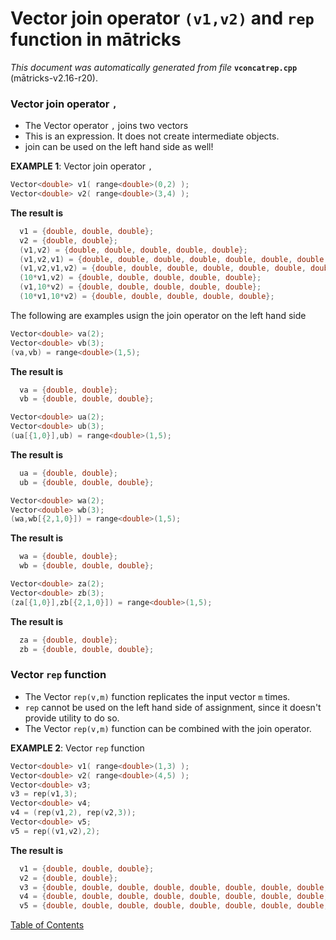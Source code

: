 
# Vector join operator `(v1,v2)` and `rep` function in mātricks
_This document was automatically generated from file_ **`vconcatrep.cpp`** (mātricks-v2.16-r20).

### Vector join operator `,` 
* The Vector operator `,` joins two vectors
* This is an expression.  It does not create intermediate objects.
* join can be used on the left hand side as well!


**EXAMPLE 1**: Vector join operator `,`
```C++
Vector<double> v1( range<double>(0,2) );
Vector<double> v2( range<double>(3,4) );
```

**The result is**
```C++
  v1 = {double, double, double}; 
  v2 = {double, double}; 
  (v1,v2) = {double, double, double, double, double}; 
  (v1,v2,v1) = {double, double, double, double, double, double, double, double}; 
  (v1,v2,v1,v2) = {double, double, double, double, double, double, double, double, double, double}; 
  (10*v1,v2) = {double, double, double, double, double}; 
  (v1,10*v2) = {double, double, double, double, double}; 
  (10*v1,10*v2) = {double, double, double, double, double}; 
```


The following are examples usign the join operator on the left hand side

```C++
Vector<double> va(2);
Vector<double> vb(3);
(va,vb) = range<double>(1,5);
```

**The result is**
```C++
  va = {double, double}; 
  vb = {double, double, double}; 
```

```C++
Vector<double> ua(2);
Vector<double> ub(3);
(ua[{1,0}],ub) = range<double>(1,5);
```

**The result is**
```C++
  ua = {double, double}; 
  ub = {double, double, double}; 
```

```C++
Vector<double> wa(2);
Vector<double> wb(3);
(wa,wb[{2,1,0}]) = range<double>(1,5);
```

**The result is**
```C++
  wa = {double, double}; 
  wb = {double, double, double}; 
```

```C++
Vector<double> za(2);
Vector<double> zb(3);
(za[{1,0}],zb[{2,1,0}]) = range<double>(1,5);
```

**The result is**
```C++
  za = {double, double}; 
  zb = {double, double, double}; 
```

### Vector `rep` function
* The Vector `rep(v,m)` function replicates the input vector `m` times.
* `rep` cannot be used on the left hand side of assignment, since it doesn't provide utility to do so.
* The Vector `rep(v,m)` function can be combined with the join operator.


**EXAMPLE 2**: Vector `rep` function
```C++
Vector<double> v1( range<double>(1,3) );
Vector<double> v2( range<double>(4,5) );
Vector<double> v3;
v3 = rep(v1,3);
Vector<double> v4;
v4 = (rep(v1,2), rep(v2,3));
Vector<double> v5;
v5 = rep((v1,v2),2);
```

**The result is**
```C++
  v1 = {double, double, double}; 
  v2 = {double, double}; 
  v3 = {double, double, double, double, double, double, double, double, double}; 
  v4 = {double, double, double, double, double, double, double, double, double, double, double, double}; 
  v5 = {double, double, double, double, double, double, double, double, double, double}; 
```




[Table of Contents](README.md)
